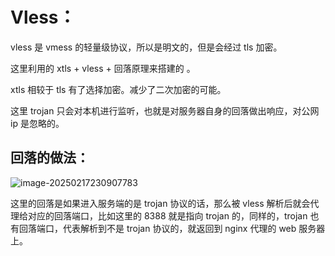 # Vless：

vless 是 vmess 的轻量级协议，所以是明文的，但是会经过 tls 加密。

这里利用的 xtls + vless + 回落原理来搭建的 。

xtls 相较于 tls 有了选择加密。减少了二次加密的可能。

这里 trojan 只会对本机进行监听，也就是对服务器自身的回落做出响应，对公网 ip 是忽略的。

## 回落的做法：

![image-20250217230907783](C:/Users/15276/AppData/Roaming/Typora/typora-user-images/image-20250217230907783.png)

这里的回落是如果进入服务端的是 trojan 协议的话，那么被 vless 解析后就会代理给对应的回落端口，比如这里的 8388 就是指向 trojan 的，同样的，trojan 也有回落端口，代表解析到不是 trojan 协议的，就返回到 nginx 代理的 web 服务器上。